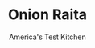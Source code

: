 ---
layout: ../../layouts/MarkdownPostLayout.astro
title: Onion Raita
author: America's Test Kitchen
pubDate: 2023-03-15
description: "This easy, stir-together sauce is the perfect condiment for spicy and/or rich foods. "
image_url: https://res.cloudinary.com/hksqkdlah/image/upload/ar_1:1,c_fill,dpr_2.0,f_auto,fl_lossy.progressive.strip_profile,g_faces:auto,q_auto:low,w_344/SFS_OnionRaita_18_au7hs3
tags: ["Indian","Quick","Sauces","Condiments"]
calories: 185
protein: 1
carbohydrates: 3
fats: 
fiber: 
ingredients: ["1 cup, plain whole-milk yogurt","¾ teaspoon, ground cumin","½ teaspoon, sugar","½ teaspoon, table salt","⅓ cup, finely chopped onion","1 tablespoon, chopped fresh cilantro"]
serves: 6
time: "8 minutes"
instructions: ["Whisk yogurt, cumin, sugar, and salt in bowl until thoroughly combined. Stir in onion and cilantro. Season with salt to taste. Serve."]
nutrition: ["81 mg Potassium","42 mg Phosphorus","54 mg Calcium","6 mg Magnesium","117 mg Sodium","1 g Fat","5 mg Cholesterol","4 µg Folate (food)","2 g Sugars","43 g Water","3 g Carbs","4 µg Folate equivalent (total)","1 g Protein","11 µg Vitamin A","30 kcal Energy","185 calories"]
notes: "This recipe is best with plain whole-milk yogurt. Do not use low-fat, nonfat, or Greek yogurt in this raita."
---
